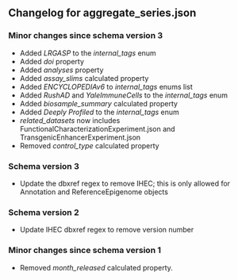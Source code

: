 ## Changelog for aggregate_series.json

### Minor changes since schema version 3

* Added *LRGASP* to the *internal_tags* enum
* Added *doi* property
* Added *analyses* property
* Added *assay_slims* calculated property
* Added *ENCYCLOPEDIAv6* to *internal_tags* enums list
* Added *RushAD* and *YaleImmuneCells* to the *internal_tags* enum
* Added *biosample_summary* calculated property
* Added *Deeply Profiled* to the *internal_tags* enum
* *related_datasets* now includes FunctionalCharacterizationExperiment.json and TransgenicEnhancerExperiment.json
* Removed *control_type* calculated property

### Schema version 3

* Update the dbxref regex to remove IHEC; this is only allowed for Annotation and ReferenceEpigenome objects

### Schema version 2

* Update IHEC dbxref regex to remove version number

### Minor changes since schema version 1
* Removed *month_released* calculated property.
